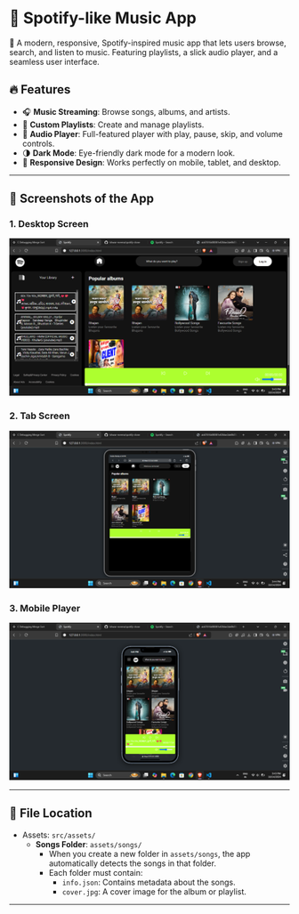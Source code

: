 # 🎵 Spotify-like Music App

🚀 A modern, responsive, Spotify-inspired music app that lets users browse, search, and listen to music. Featuring playlists, a slick audio player, and a seamless user interface.

## 🔥 Features

- 🎧 **Music Streaming**: Browse songs, albums, and artists.
- 📜 **Custom Playlists**: Create and manage playlists.
- 🎵 **Audio Player**: Full-featured player with play, pause, skip, and volume controls.
- 🌗 **Dark Mode**: Eye-friendly dark mode for a modern look.
- 📱 **Responsive Design**: Works perfectly on mobile, tablet, and desktop.

---

## 📸 Screenshots of the App

### 1. Desktop Screen
![Desktop](assets/svgImages/screenshot//desktop.png)

### 2. Tab Screen
![tablet](assets/svgImages/screenshot/tablet.png)

### 3. Mobile Player
![mobile](assets/svgImages/screenshot/mobile.png)

---

## 📁 File Location

- Assets: `src/assets/`
  - **Songs Folder**: `assets/songs/` 
    - When you create a new folder in `assets/songs`, the app automatically detects the songs in that folder. 
    - Each folder must contain:
      - `info.json`: Contains metadata about the songs.
      - `cover.jpg`: A cover image for the album or playlist.

---


